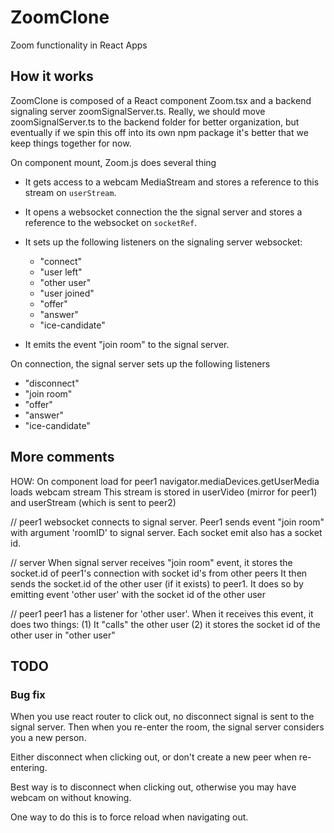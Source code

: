 # ZoomClone

Zoom functionality in React Apps

## How it works

ZoomClone is composed of a React component Zoom.tsx and a backend signaling server zoomSignalServer.ts. Really, we should move zoomSignalServer.ts to the backend folder
for better organization, but eventually if we spin this off into its own npm package
it's better that we keep things together for now.

On component mount, Zoom.js does several thing

- It gets access to a webcam MediaStream and stores a reference to this stream on `userStream`.
- It opens a websocket connection the the signal server and stores a reference to the websocket on `socketRef`.
- It sets up the following listeners on the signaling server websocket:

  - "connect"
  - "user left"
  - "other user"
  - "user joined"
  - "offer"
  - "answer"
  - "ice-candidate"

- It emits the event "join room" to the signal server.

On connection, the signal server sets up the following listeners

- "disconnect"
- "join room"
- "offer"
- "answer"
- "ice-candidate"

## More comments

HOW:
On component load for peer1
navigator.mediaDevices.getUserMedia loads webcam stream
This stream is stored in userVideo (mirror for peer1) and userStream (which is sent to peer2)

// peer1
websocket connects to signal server.
Peer1 sends event "join room" with argument 'roomID' to signal server. Each socket emit also has a socket id.

// server
When signal server receives "join room" event, it stores the socket.id of peer1's connection with socket id's from other peers
It then sends the socket.id of the other user (if it exists) to peer1. It does so by emitting event 'other user' with the socket id of the other user

// peer1
peer1 has a listener for 'other user'. When it receives this event, it does two things:
(1) It "calls" the other user
(2) it stores the socket id of the other user in "other user"

## TODO

### Bug fix

When you use react router to click out, no disconnect signal is sent to the signal server. Then when you re-enter the room, the signal server considers you a new person.

Either disconnect when clicking out, or don't create a new peer when re-entering.

Best way is to disconnect when clicking out, otherwise you may have webcam on without knowing.

One way to do this is to force reload when navigating out.

###
